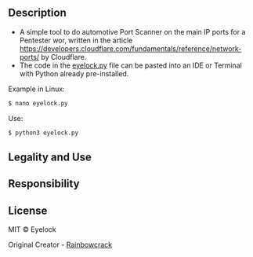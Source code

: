 ## Description
* A simple tool to do automotive Port Scanner on the main IP ports for a Pentester wor, written in the article https://developers.cloudflare.com/fundamentals/reference/network-ports/ by Cloudflare.
* The code in the [eyelock.py](https://github.com/rainbowcrack/Eyelock/blob/main/eyelock.py) file can be pasted into an IDE or Terminal with Python already pre-installed.
  
 Example in Linux:
  ```bash
  $ nano eyelock.py
  ```
  Use:
  ```bash
  $ python3 eyelock.py
  ```
## Legality and Use


## Responsibility 

## License
MIT © Eyelock

Original Creator - [Rainbowcrack](https://github.com/rainbowcrack)
